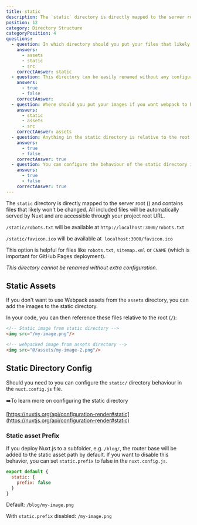 ```yaml
---
title: static
description: The `static` directory is directly mapped to the server root () and contains files that likely won't be changed. All included files will be automatically served by Nuxt and are accessible through your project root URL.
position: 12
category: Directory Structure
categoryPosition: 4
questions:
  - question: In which directory should you put your files that likely won't be changed such as your favicon or robots.txt?
    answers:
      - assets
      - static
      - src
    correctAnswer: static
  - question: This directory can be easily renamed without any configuration
    answers:
      - true
      - false
    correctAnswer: 
  - question: Where should you put your images if you want webpack to bundle them?
    answers:
      - static
      - assets
      - src
    correctAnswer: assets
  - question: Anything in the static directory is relative to the root directory
    answers:
      - true
      - false
    correctAnswer: true
  - question: You can configure the behaviour of the static directory in the nuxt.config.js
    answers:
      - true
      - false
    correctAnswer: true
---
```


The `static` directory is directly mapped to the server root () and contains files that likely won't be changed. All included files will be automatically served by Nuxt and are accessible through your project root URL.

`/static/robots.txt` will be available at `http://localhost:3000/robots.txt`

`/static/favicon.ico` will be available at  `localhost:3000/favicon.ico`

This option is helpful for files like `robots.txt`, `sitemap.xml` or `CNAME` (which is important for GitHub Pages deployment).

<base-alert> 

*This directory cannot be renamed without extra configuration.*

</base-alert>

## Static Assets

If you don't want to use Webpack assets from the `assets` directory, you can add the images to the static directory.

In your code, you can then reference these files relative to the root (`/`):

```html
<!-- Static image from static directory -->
<img src="/my-image.png"/>

<!-- webpacked image from assets directory -->
<img src="@/assets/my-image-2.png"/>
```

## Static Directory Config

Should you need to you can configure the `static/` directory behaviour in the `nuxt.config.js` file. 

➡️To learn more on configuring the static directory

[https://nuxtjs.org/api/configuration-render#static](https://nuxtjs.org/api/configuration-render#static)

### Static asset Prefix

If you deploy Nuxt.js to a subfolder, e.g. `/blog/`, the router base will be added to the static asset path by default. If you want to disable this behavior, you can set `static.prefix` to false in the `nuxt.config.js`.

```js
export default {
  static: {
    prefix: false
  }
}
```

Default: `/blog/my-image.png`

With `static.prefix` disabled: `/my-image.png`



<quiz :questions="questions"></quiz>

